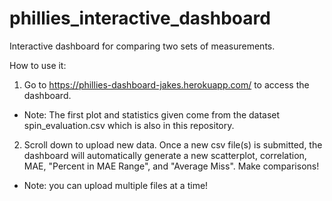 # phillies_interactive_dashboard
Interactive dashboard for comparing two sets of measurements.

How to use it:
1) Go to https://phillies-dashboard-jakes.herokuapp.com/ to access the dashboard.
  - Note: The first plot and statistics given come from the dataset spin_evaluation.csv which is also in this repository.
2) Scroll down to upload new data. Once a new csv file(s) is submitted, the dashboard will automatically generate a new scatterplot, correlation, MAE, "Percent in MAE Range", and "Average Miss". Make comparisons!
  - Note: you can upload multiple files at a time!
